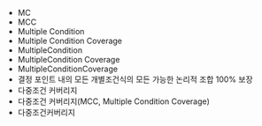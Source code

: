 ﻿- MC
- MCC
- Multiple Condition
- Multiple Condition Coverage
- MultipleCondition
- MultipleCondition Coverage
- MultipleConditionCoverage
- 결정 포인트 내의 모든 개별조건식의 모든 가능한 논리적 조합 100% 보장
- 다중조건 커버리지
- 다중조건 커버리지(MCC, Multiple Condition Coverage)
- 다중조건커버리지
